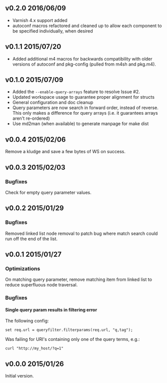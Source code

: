 v0.2.0 2016/06/09
-----------------
 - Varnish 4.x support added
 - autoconf macros refactored and cleaned up to allow each component to be
   specified individually, when desired

v0.1.1 2015/07/20
-----------------
 - Added additional m4 macros for backwards compatibility with older versions
   of autoconf and pkg-config (pulled from m4sh and pkg.m4).

v0.1.0 2015/07/09
-----------------
 - Added the `--enable-query-arrays` feature to resolve Issue #2.
 - Updated workspace usage to guarantee proper alignment for structs
 - General configuration and doc cleanup
 - Query parameters are now search in forward order, instead of reverse. This
   only makes a difference for query arrays (i.e. it guarantees arrays aren't
   re-ordered)
 - Use md2man (when available) to generate manpage for make dist


v0.0.4 2015/02/06
-----------------
Remove a kludge and save a few bytes of WS on success.

v0.0.3 2015/02/03
-----------------
### Bugfixes
Check for empty query parameter values.


v0.0.2 2015/01/29
-----------------
### Bugfixes
Removed linked list node removal to patch bug where match search could run off the end of the list.


v0.0.1 2015/01/27
-----------------
### Optimizations
On matching query parameter, remove matching item from linked list to reduce
superfluous node traversal.

### Bugfixes
#### Single query param results in filtering error
The following config:
    
    set req.url = queryfilter.filterparams(req.url, "q,tag");
    
Was failing for URI's containing only one of the query terms, e.g.:
    
    curl "http://my_host/?q=1"
    

v0.0.0 2015/01/26
-----------------
Initial version.

